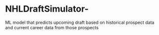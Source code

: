 # NHLDraftSimulator-
ML model that predicts upcoming draft based on historical prospect data and current career data from those prospects 
